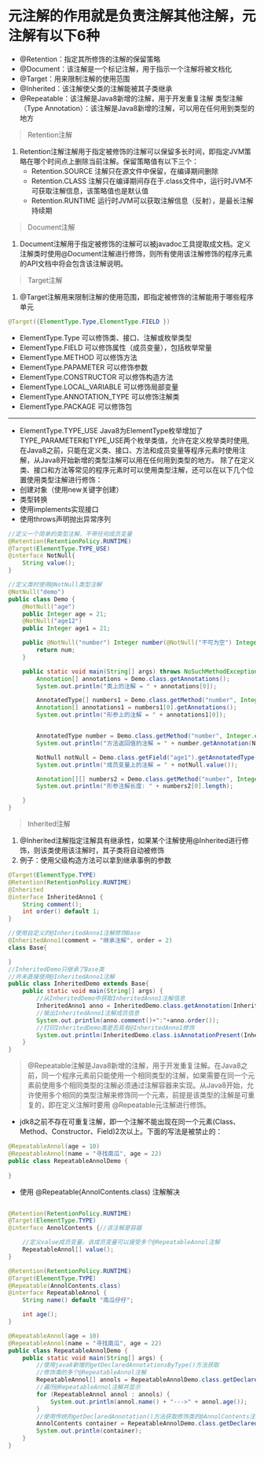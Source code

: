 # 元注解的作用就是负责注解其他注解，元注解有以下6种
* @Retention：指定其所修饰的注解的保留策略
* @Document：该注解是一个标记注解，用于指示一个注解将被文档化
* @Target：用来限制注解的使用范围
* @Inherited：该注解使父类的注解能被其子类继承
* @Repeatable：该注解是Java8新增的注解，用于开发重复注解
类型注解（Type Annotation）：该注解是Java8新增的注解，可以用在任何用到类型的地方
>Retention注解
1. Retention注解注解用于指定被修饰的注解可以保留多长时间，即指定JVM策略在哪个时间点上删除当前注解。保留策略值有以下三个：
    * Retention.SOURCE 注解只在源文件中保留，在编译期间删除
    * Retention.CLASS 注解只在编译期间存在于.class文件中，运行时JVM不可获取注解信息，该策略值也是默认值
    * Retention.RUNTIME	 运行时JVM可以获取注解信息（反射），是最长注解持续期
> Document注解
1. Document注解用于指定被修饰的注解可以被javadoc工具提取成文档。定义注解类时使用@Document注解进行修饰，则所有使用该注解修饰的程序元素的API文档中将会包含该注解说明。
> Target注解
1. @Target注解用来限制注解的使用范围，即指定被修饰的注解能用于哪些程序单元
```java
@Target({ElementType.Type,ElementType.FIELD	})
```
* ElementType.Type 可以修饰类、接口、注解或枚举类型
* ElementType.FIELD  可以修饰属性（成员变量），包括枚举常量
* ElementType.METHOD 可以修饰方法
* ElementType.PAPAMETER 可以修饰参数
* ElementType.CONSTRUCTOR 可以修饰构造方法
* ElementType.LOCAL_VARIABLE 可以修饰局部变量
* ElementType.ANNOTATION_TYPE 可以修饰注解类
* ElementType.PACKAGE 可以修饰包
---
* ElementType.TYPE_USE Java8为ElementType枚举增加了TYPE_PARAMETER和TYPE_USE两个枚举类值，允许在定义枚举类时使用,在Java8之前，只能在定义类、接口、方法和成员变量等程序元素时使用注解，从Java8开始新增的类型注解可以用在任何用到类型的地方。
除了在定义类、接口和方法等常见的程序元素时可以使用类型注解，还可以在以下几个位置使用类型注解进行修饰：
* 创建对象（使用new关键字创建）
* 类型转换
* 使用implements实现接口
* 使用throws声明抛出异常序列

```java
//定义一个简单的类型注解，不带任何成员变量
@Retention(RetentionPolicy.RUNTIME)
@Target(ElementType.TYPE_USE)
@interface NotNull{
    String value();
}

//定义类时使用@NotNull类型注解
@NotNull("demo")
public class Demo {
    @NotNull("age")
    public Integer age = 21;
    @NotNull("age12")
    public Integer age1 = 21;

    public @NotNull("number") Integer number(@NotNull("不可为空") Integer num) {
        return num;
    }

    public static void main(String[] args) throws NoSuchMethodException, NoSuchFieldException {
        Annotation[] annotations = Demo.class.getAnnotations();
        System.out.println("类上的注解 = " + annotations[0]);

        AnnotatedType[] numbers1 = Demo.class.getMethod("number", Integer.class).getAnnotatedParameterTypes();
        Annotation[] annotations1 = numbers1[0].getAnnotations();
        System.out.println("形参上的注解 = " + annotations1[0]);


        AnnotatedType number = Demo.class.getMethod("number", Integer.class).getAnnotatedReturnType();
        System.out.println("方法返回值的注解 = " + number.getAnnotation(NotNull.class));

        NotNull notNull = Demo.class.getField("age1").getAnnotatedType().getAnnotation(NotNull.class);
        System.out.println("成员变量上的注解 = " + notNull.value());

        Annotation[][] numbers2 = Demo.class.getMethod("number", Integer.class).getParameterAnnotations();
        System.out.println("形参注解长度: " + numbers2[0].length);

    }
}
```

>Inherited注解
1. @Inherited注解指定注解具有继承性，如果某个注解使用@Inherited进行修饰，则该类使用该注解时，其子类将自动被修饰
2. 例子：使用父级构造方法可以拿到继承事例的参数
``` java 
@Target(ElementType.TYPE)
@Retention(RetentionPolicy.RUNTIME)
@Inherited
@interface InheritedAnno1 {
    String comment();
    int order() default 1;
}

//使用自定义的@InheritedAnno1注解修饰Base
@InheritedAnno1(comment = "继承注解", order = 2)
class Base{

}
//InheritedDemo只继承了Base类
//并未直接使用@InheritedAnno1注解
public class InheritedDemo extends Base{
    public static void main(String[] args) {
        //从InheritedDemo中获取InheritedAnno1注解信息
        InheritedAnno1 anno = InheritedDemo.class.getAnnotation(InheritedAnno1.class);
        //输出InheritedAnno1注解成员信息
        System.out.println(anno.comment()+":"+anno.order());
        //打印InheritedDemo类是否具有@InheritedAnno1修饰
        System.out.println(InheritedDemo.class.isAnnotationPresent(InheritedAnno1.class));
    }
}
```
> @Repeatable注解是Java8新增的注解，用于开发重复注解。在Java8之前，同一个程序元素前只能使用一个相同类型的注解，如果需要在同一个元素前使用多个相同类型的注解必须通过注解容器来实现。从Java8开始，允许使用多个相同的类型注解来修饰同一个元素，前提是该类型的注解是可重复的，即在定义注解时要用 @Repeatable元注解进行修饰。
* jdk8之前不存在可重复注解，即一个注解不能出现在同一个元素(Class、Method、Constructor、Field)2次以上。下面的写法是被禁止的：
```java
@RepeatableAnnol(age = 10)
@RepeatableAnnol(name = "寻找南瓜", age = 22)
public class RepeatableAnnolDemo {
    
}
```
* 使用 @Repeatable(AnnolContents.class) 注解解决
```java

@Retention(RetentionPolicy.RUNTIME)
@Target(ElementType.TYPE)
@interface AnnolContents {//该注解是容器

    //定义value成员变量，该成员变量可以接受多个@RepeatableAnnol注解
    RepeatableAnnol[] value();
}

@Retention(RetentionPolicy.RUNTIME)
@Target(ElementType.TYPE)
@Repeatable(AnnolContents.class)
@interface RepeatableAnnol {
    String name() default "南瓜仔仔";

    int age();
}

@RepeatableAnnol(age = 10)
@RepeatableAnnol(name = "寻找南瓜", age = 22)
public class RepeatableAnnolDemo {
    public static void main(String[] args) {
        //使用java8新增的getDeclaredAnnotationsByType()方法获取
        //修饰类的多个@RepeatableAnnol注解
        RepeatableAnnol[] annols = RepeatableAnnolDemo.class.getDeclaredAnnotationsByType(RepeatableAnnol.class);
        //遍历@RepeatableAnnol注解并显示
        for (RepeatableAnnol annol : annols) {
            System.out.println(annol.name() + "--->" + annol.age());
        }
        //使用传统的getDeclaredAnnotation()方法获取修饰类的@AnnolContents注解
        AnnolContents container = RepeatableAnnolDemo.class.getDeclaredAnnotation(AnnolContents.class);
        System.out.println(container);
    }
}

```
>
